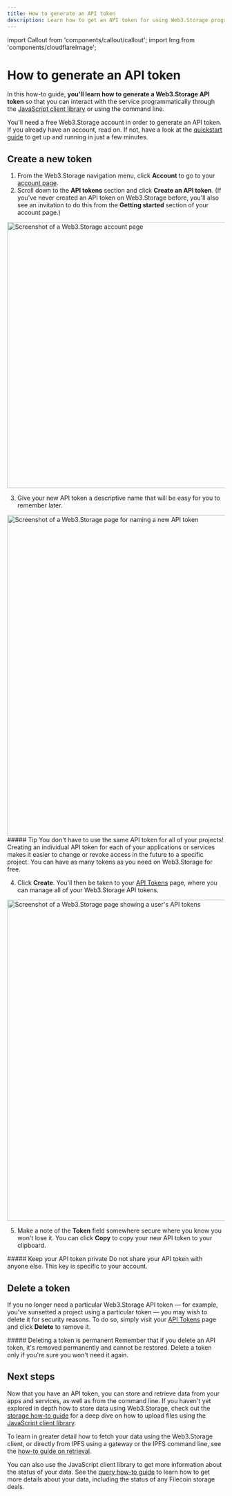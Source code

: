 ```yaml
---
title: How to generate an API token
description: Learn how to get an API token for using Web3.Storage programmatically in this quick how-to guide.
---
```


import Callout from 'components/callout/callout';
import Img from 'components/cloudflareImage';

# How to generate an API token

In this how-to guide, **you'll learn how to generate a Web3.Storage API token** so that you can interact with the service programmatically through the [JavaScript client library](../reference/js-client-library.md) or using the command line.

You'll need a free Web3.Storage account in order to generate an API token. If you already have an account, read on. If not, have a look at the [quickstart guide](../intro.md#quickstart) to get up and running in just a few minutes.

## Create a new token

1. From the Web3.Storage navigation menu, click **Account** to go to your [account page](https://web3.storage/account).
1. Scroll down to the **API tokens** section and click **Create an API token**. (If you've never created an API token on Web3.Storage before, you'll also see an invitation to do this from the **Getting started** section of your account page.)

<Img src="/images/docs/account-page-no-tokens.png" alt="Screenshot of a Web3.Storage account page" width="1100" height="614" />

3. Give your new API token a descriptive name that will be easy for you to remember later.

<Img src="/images/docs/account-page-name-token.png" alt="Screenshot of a Web3.Storage page for naming a new API token" width="1100" height="741" />

<Callout type="info">
##### Tip
You don't have to use the same API token for all of your projects! Creating an individual API token for each of your applications or services makes it easier to change or revoke access in the future to a specific project. You can have as many tokens as you need on Web3.Storage for free.
</Callout>

4. Click **Create**. You'll then be taken to your [API Tokens](https://web3.storage/tokens) page, where you can manage all of your Web3.Storage API tokens.

<Img src="/images/docs/tokens-page.png" alt="Screenshot of a Web3.Storage page showing a user's API tokens" width="1100" height="741" />

5. Make a note of the **Token** field somewhere secure where you know you won't lose it. You can click **Copy** to copy your new API token to your clipboard.

<Callout type="warning">
##### Keep your API token private 
Do not share your API token with anyone else. This key is specific to your account.
</Callout>

## Delete a token

If you no longer need a particular Web3.Storage API token — for example, you've sunsetted a project using a particular token — you may wish to delete it for security reasons. To do so, simply visit your [API Tokens](https://web3.storage/tokens) page and click **Delete** to remove it.

<Callout type="warning">
##### Deleting a token is permanent 
Remember that if you delete an API token, it's removed permanently and cannot be restored. Delete a token only if you're sure you won't need it again.
</Callout>

## Next steps

Now that you have an API token, you can store and retrieve data from your apps and services, as well as from the command line. If you haven't yet explored in depth how to store data using Web3.Storage, check out the [storage how-to guide](./store.md) for a deep dive on how to upload files using the [JavaScript client library](../reference/js-client-library.md).

To learn in greater detail how to fetch your data using the Web3.Storage client, or directly from IPFS using a gateway or the IPFS command line, see the [how-to guide on retrieval](./retrieve.md).

You can also use the JavaScript client library to get more information about the status of your data. See the [query how-to guide](./query.md) to learn how to get more details about your data, including the status of any Filecoin storage deals.
